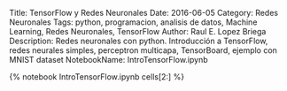 Title: TensorFlow y Redes Neuronales
Date: 2016-06-05
Category: Redes Neuronales
Tags: python, programacion, analisis de datos, Machine Learning, Redes Neuronales, TensorFlow
Author: Raul E. Lopez Briega
Description: Redes neuronales con python. Introducción a TensorFlow, redes neurales simples, perceptron multicapa, TensorBoard, ejemplo con MNIST dataset 
NotebookName: IntroTensorFlow.ipynb

{% notebook IntroTensorFlow.ipynb cells[2:] %}
